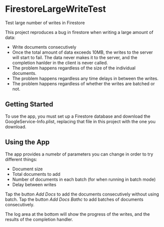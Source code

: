 # FirestoreLargeWriteTest
Test large number of writes in Firestore

This project reproduces a bug in firestore when writing a large amount of data:
- Write documents consecutively
- Once the total amount of data exceeds 10MB, the writes to the server will start to fail. The data never makes it to the server, and the completion hanlder in the client is never called.
- The problem happens regardless of the size of the individual documents.
- The problem happens regardless any time delays in between the writes.
- The problem happens regardless of whether the writes are batched or not.

## Getting Started
To use the app, you must set up a Firestore database and download the GoogleService-Info.plist, replacing that file in this project with the one you download.

## Using the App
The app provides a numebr of parameters you can change in order to try different things:
- Document size
- Total documents to add
- Number of documents in each batch (for when running in batch mode)
- Delay between writes

Tap the button *Add Docs* to add the documents consecutively without using batch.
Tap the button *Add Docs Bathc* to add batches of documents consecutively.

The log area at the bottom will show the progress of the writes, and the results of the completion handler.
